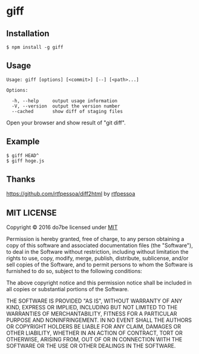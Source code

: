 # giff

## Installation

```
$ npm install -g giff
```

## Usage

```
Usage: giff [options] [<commit>] [--] [<path>...]

Options:

  -h, --help     output usage information
  -V, --version  output the version number
  --cached       show diff of staging files
```

Open your browser and show result of "git diff".

## Example

```
$ giff HEAD^
$ giff hoge.js
```

## Thanks

https://github.com/rtfpessoa/diff2html by [rtfpessoa](https://github.com/rtfpessoa)

## MIT LICENSE

Copyright © 2016 do7be licensed under [MIT](http://opensource.org/licenses/MIT)

Permission is hereby granted, free of charge, to any person obtaining a copy of this software and associated documentation files (the "Software"), to deal in the Software without restriction, including without limitation the rights to use, copy, modify, merge, publish, distribute, sublicense, and/or sell copies of the Software, and to permit persons to whom the Software is furnished to do so, subject to the following conditions:

The above copyright notice and this permission notice shall be included in all copies or substantial portions of the Software.

THE SOFTWARE IS PROVIDED "AS IS", WITHOUT WARRANTY OF ANY KIND, EXPRESS OR IMPLIED, INCLUDING BUT NOT LIMITED TO THE WARRANTIES OF MERCHANTABILITY, FITNESS FOR A PARTICULAR PURPOSE AND NONINFRINGEMENT. IN NO EVENT SHALL THE AUTHORS OR COPYRIGHT HOLDERS BE LIABLE FOR ANY CLAIM, DAMAGES OR OTHER LIABILITY, WHETHER IN AN ACTION OF CONTRACT, TORT OR OTHERWISE, ARISING FROM, OUT OF OR IN CONNECTION WITH THE SOFTWARE OR THE USE OR OTHER DEALINGS IN THE SOFTWARE.
